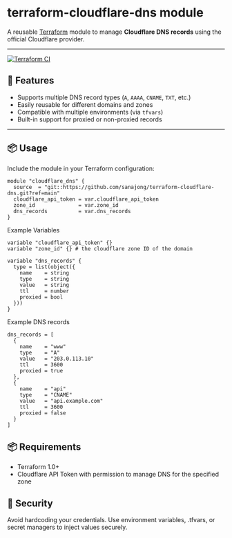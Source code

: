 # terraform-cloudflare-dns module

A reusable [Terraform](https://www.terraform.io) module to manage **Cloudflare DNS records** using the official Cloudflare provider.

---

[![Terraform CI](https://github.com/sanajong/terraform-cloudflare-dns/actions/workflows/terraform-ci.yml/badge.svg)](https://github.com/sanajong/terraform-cloudflare-dns/actions/workflows/terraform-ci.yml)


## 🔧 Features

- Supports multiple DNS record types (`A`, `AAAA`, `CNAME`, `TXT`, etc.)
- Easily reusable for different domains and zones
- Compatible with multiple environments (via `tfvars`)
- Built-in support for proxied or non-proxied records

---

## 📦 Usage

Include the module in your Terraform configuration:

```hcl
module "cloudflare_dns" {
  source  = "git::https://github.com/sanajong/terraform-cloudflare-dns.git?ref=main"
  cloudflare_api_token = var.cloudflare_api_token
  zone_id              = var.zone_id
  dns_records          = var.dns_records
}
```

Example Variables
```hcl
variable "cloudflare_api_token" {}
variable "zone_id" {} # the cloudflare zone ID of the domain

variable "dns_records" {
  type = list(object({
    name    = string
    type    = string
    value   = string
    ttl     = number
    proxied = bool
  }))
}
```
Example DNS records

```hcl
dns_records = [
  {
    name    = "www"
    type    = "A"
    value   = "203.0.113.10"
    ttl     = 3600
    proxied = true
  },
  {
    name    = "api"
    type    = "CNAME"
    value   = "api.example.com"
    ttl     = 3600
    proxied = false
  }
]
```

## 📦 Requirements
- Terraform 1.0+
- Cloudflare API Token with permission to manage DNS for the specified zone

## 🔐 Security
Avoid hardcoding your credentials. Use environment variables, .tfvars, or secret managers to inject values securely.